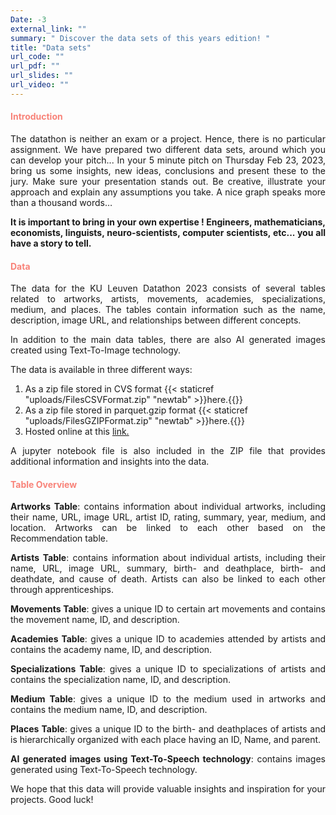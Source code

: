 ```yaml
---
Date: -3
external_link: ""
summary: " Discover the data sets of this years edition! "
title: "Data sets"
url_code: ""
url_pdf: ""
url_slides: ""
url_video: ""
---
```


<h4 style="color: #F88379">Introduction </h4>	


<p style='text-align: justify;'>
The datathon is neither an exam or a project. Hence, there is no particular assignment. We have prepared two different data sets, around which you can develop your pitch... In your 5 minute pitch on Thursday Feb 23, 2023, bring us some insights, new ideas, conclusions and present these to the jury. Make sure your presentation stands out. Be creative, illustrate your approach and explain any assumptions you take. A nice graph speaks more than a thousand words…  </p>

<p style='text-align: justify;'> <strong> It is important to bring in your own expertise ! Engineers, mathematicians, economists, linguists, neuro-scientists, computer scientists, etc... you all have a story to tell. </strong> </p>

<h4 style="color: #F88379">Data </h4>

<p style='text-align: justify;'> The data for the KU Leuven Datathon 2023 consists of several tables related to artworks, artists, movements, academies, specializations, medium, and places. The tables contain information such as the name, description, image URL, and relationships between different concepts.  </p>

<p style='text-align: justify;'> In addition to the main data tables, there are also AI generated images created using Text-To-Image technology. </p>

The data is available in three different ways:

1. As a zip file stored in CVS format {{< staticref "uploads/FilesCSVFormat.zip" "newtab" >}}here.{{</staticref>}}
2. As a zip file stored in parquet.gzip format {{< staticref "uploads/FilesGZIPFormat.zip" "newtab" >}}here.{{</staticref>}}
3. Hosted online at this [link.](https://kuleuven-datathon-2023.s3.eu-central-1.amazonaws.com/data/{file_name}.{file_extension})

<p style='text-align: justify;'> A jupyter notebook file is also included in the ZIP file that provides additional information and insights into the data.</p>

<h4 style="color: #F88379">Table Overview</h4>

<p style='text-align: justify;'> <b>Artworks Table</b>: contains information about individual artworks, including their name, URL, image URL, artist ID, rating, summary, year, medium, and location. Artworks can be linked to each other based on the Recommendation table. </p>

<p style='text-align: justify;'> <b>Artists Table</b>: contains information about individual artists, including their name, URL, image URL, summary, birth- and deathplace, birth- and deathdate, and cause of death. Artists can also be linked to each other through apprenticeships. </p>

<p style='text-align: justify;'> <b>Movements Table</b>: gives a unique ID to certain art movements and contains the movement name, ID, and description. </p>

<p style='text-align: justify;'> <b>Academies Table</b>: gives a unique ID to academies attended by artists and contains the academy name, ID, and description. </p>

<p style='text-align: justify;'> <b>Specializations Table</b>: gives a unique ID to specializations of artists and contains the specialization name, ID, and description. </p>

<p style='text-align: justify;'> <b>Medium Table</b>: gives a unique ID to the medium used in artworks and contains the medium name, ID, and description. </p>

<p style='text-align: justify;'> <b>Places Table</b>: gives a unique ID to the birth- and deathplaces of artists and is hierarchically organized with each place having an ID, Name, and parent. </p>

<p style='text-align: justify;'> <b>AI generated images using Text-To-Speech technology</b>: contains images generated using Text-To-Speech technology. </p>

<p style='text-align: justify;'> We hope that this data will provide valuable insights and inspiration for your projects. Good luck! </p>

